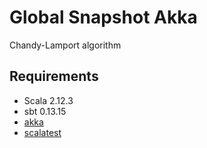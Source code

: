 # Global Snapshot Akka

Chandy-Lamport algorithm

## Requirements

* Scala 2.12.3
* sbt 0.13.15
* [akka](http://akka.io)
* [scalatest](http://www.scalatest.org)
